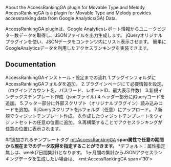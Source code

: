  About the AccessRankingGA plugin for Movable Type and Melody
AccessRankingGA is a plugin for Movable Type and Melody provides accessranking data from Google Analytics(GA) Data. 

AccessRankingGA pluginは、Google Analyticsレポート情報からユニークビジター数データを取得し、JSONファイルを出力生成します。
jQueryオリジナルプラグインを使い、JSONデータをコンテンツ内にリスト表示させます。 
簡単にGoogleAnalyticsデータを利用したアクセスランキングを実装できます。 

## Documentation
AccessRankingGAインストール・設定までの流れ 
 1.プラグインフォルダにAccessRankingGAフォルダを追加。
 2.プラグインページにて必要情報を設定。（ログインアカウント名、パスワード、レポートID、最大表示件数） 
 3.新規インデックステンプレート作成（jsonファイル) 
 4.ヘッダー部分にjQueryコードを追加。 
 5.フッター部分に外部スクリプト（オリジナルプラグイン）読み込みコードを追加。 
 6.jQueryスクリプトをjsフォルダ（任意）にアップロード。 
 7.新規でウィジットテンプレート作成。 
 8.作成したウィジットテンプレートをウィジットセットの任意の位置に追加。 
 9.再構築することでアクセスランキングが任意の位置に表示されます。  

##追加されるテンプレートタグ
     <mt:AccessRankingGA>
**span属性で任意の期間から現在までのデータ取得を指定することができます。** 
*デフォルト：属性指定無しは、week(7日間集計)となります。 
 1ヶ月間の集計からJSONアクセスランキングデータを生成したい場合は、 
     <mt:AccessRankingGA span='30'>
